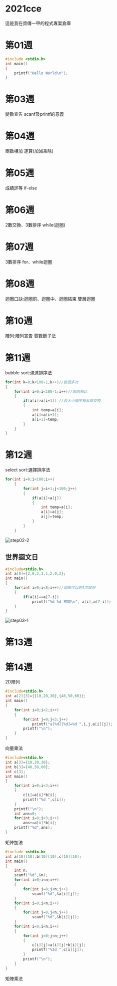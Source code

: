 # 2021cce
這是我在資傳一甲的程式專案倉庫


# 第01週
```c
#include <stdio.h>
int main()
{
    printf("Hello World\n");
}
```
# 第03週
變數宣告
scanf及printf的意義

# 第04週
兩數相加
運算(加減乘除)

# 第05週
成績評等
if-else

# 第06週
2數交換、3數排序
while(迴圈)

# 第07週
3數排序
for、while迴圈

# 第08週
迴圈口訣:迴圈前、迴圈中、迴圈結束
雙層迴圈

# 第10週
陣列:陣列宣告
質數篩子法

# 第11週
bubble sort:泡沫排序法
```c
for(int k=0;k<100-1;k++)//做很多次
{
    for(int i=0;i<100-1;i++)//兩兩相比
    {
        if(a[i]>a[i+1])	//若大小順序相反就交換
    	{
    		int temp=a[i];
    		a[i]=a[i+1];
    		a[i+1]=temp;
    	}
    }
}
```
# 第12週
select sort:選擇排序法
```c
for(int i=0;i<100;i++)
    {
        for(int j=i+1;j<100;j++)
        {
            if(a[i]>a[j])
            {
                int temp=a[i];
                a[i]=a[j];
                a[j]=temp;
            }
        }
    }
```
![step02-2](https://user-images.githubusercontent.com/81633513/144385993-a081aec5-4d45-4162-8f33-dba87cc9472d.png)

## 世界迴文日
```c
#include<stdio.h>
int a[8]={2,0,2,1,1,2,0,2};
int main()
{
    for(int i=0;i<8;i++)//迴圈可以跑4次就好
    {
        if(a[i]==a[7-i])
            printf("%d %d 相同\n", a[i],a[7-i]);
    }
}
```
![step03-1](https://user-images.githubusercontent.com/81633513/144391826-efafccd5-d538-4e12-82ce-5ff475c36d72.png)


# 第13週

# 第14週
2D陣列
```c
#include<stdio.h>
int a[2][3]={{10,20,30},{40,50,60}};
int main()
{
    for(int i=0;i<2;i++)
    {
        for(int j=0;j<3;j++)
            printf("a[%d][%d]=%d ",i,j,a[i][j]);
        printf("\n");
    }
}
```
向量乘法
```c
#include<stdio.h>
int a[3]={10,20,30};
int b[3]={40,50,60};
int c[3];
int main()
{
    for(int i=0;i<3;i++)
    {
        c[i]=a[i]*b[i];
        printf("%d ",c[i]);
    }
    printf("\n");
    int ans=0;
    for(int i=0;i<3;i++)
        ans+=a[i]*b[i];
    printf("%d",ans);
}
```
矩陣加法
```c
#include <stdio.h>
int a[10][10],b[10][10],c[10][10];
int main()
{
	int n;
	scanf("%d",&n);
	for(int i=0;i<n;i++)
	{
		for(int j=0;j<n;j++)
			scanf("%d",&a[i][j]);
	}
	for(int i=0;i<n;i++)
	{
		for(int j=0;j<n;j++)
			scanf("%d",&b[i][j]);
	}
	for(int i=0;i<n;i++)
	{
		for(int j=0;j<n;j++)
		{
			c[i][j]=a[i][j]+b[i][j];
			printf("%3d ",c[i][j]);
		}
		printf("\n");
	}
}
```
矩陣乘法

